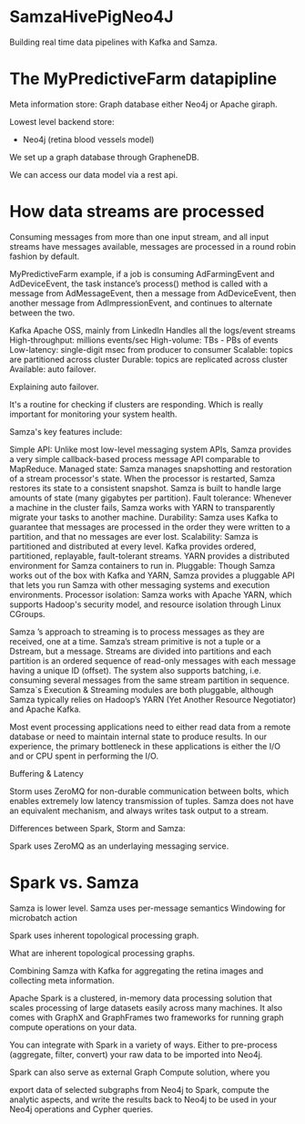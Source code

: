 # SamzaHivePigNeo4J
Building real time data pipelines with Kafka and Samza.

The MyPredictiveFarm datapipline
================================

Meta information store: Graph database either Neo4j or Apache giraph.

Lowest level backend store:

- Neo4j (retina blood vessels model)

We set up a graph database through GrapheneDB.

We can access our data model via a rest api.

How data streams are processed
==============================

Consuming messages from more than one input stream, and all input streams have messages available, messages are processed in a round robin fashion by default. 

MyPredictiveFarm example, if a job is consuming AdFarmingEvent and AdDeviceEvent, the task instance’s process() method is called with a message from AdMessageEvent, then a message from AdDeviceEvent, then another message from AdImpressionEvent,
and continues to alternate between the two.

Kafka Apache OSS, mainly from LinkedIn Handles all the logs/event streams High-throughput: millions events/sec High-volume: TBs - PBs of events Low-latency: single-digit msec from producer to consumer Scalable: topics are partitioned across cluster Durable: topics are replicated across cluster Available: auto failover.

Explaining auto failover.

It's a routine for checking if clusters are responding. Which is really important for monitoring your system health.

Samza's key features include:

Simple API: Unlike most low-level messaging system APIs, Samza provides a very simple callback-based process message API comparable to MapReduce.
Managed state: Samza manages snapshotting and restoration of a stream processor's state. When the processor is restarted, Samza restores its state to a consistent snapshot. Samza is built to handle large amounts of state (many gigabytes per partition).
Fault tolerance: Whenever a machine in the cluster fails, Samza works with YARN to transparently migrate your tasks to another machine.
Durability: Samza uses Kafka to guarantee that messages are processed in the order they were written to a partition, and that no messages are ever lost.
Scalability: Samza is partitioned and distributed at every level. Kafka provides ordered, partitioned, replayable, fault-tolerant streams. YARN provides a distributed environment for Samza containers to run in.
Pluggable: Though Samza works out of the box with Kafka and YARN, Samza provides a pluggable API that lets you run Samza with other messaging systems and execution environments.
Processor isolation: Samza works with Apache YARN, which supports Hadoop's security model, and resource isolation through Linux CGroups.

Samza ’s approach to streaming is to process messages as they are received, one at a time. Samza’s stream primitive is not a tuple or a Dstream, but a message. Streams are divided into partitions and each partition is an ordered sequence of read-only messages with each message having a unique ID (offset). The system also supports batching, i.e. consuming several messages from the same stream partition in sequence. Samza`s Execution & Streaming modules are both pluggable, although Samza typically relies on Hadoop’s YARN (Yet Another Resource Negotiator) and Apache Kafka.

Most event processing applications need to either read data from a remote database or need to maintain internal state to produce results. In our experience, the primary bottleneck in these applications is either the I/O and or CPU spent in performing the I/O.

Buffering & Latency

Storm uses ZeroMQ for non-durable communication between bolts, which enables extremely low latency transmission of tuples. Samza does not have an equivalent mechanism, and always writes task output to a stream.

Differences between Spark, Storm and Samza:

Spark uses ZeroMQ as an underlaying messaging service.

Spark vs. Samza
==========================

Samza is lower level. 
Samza uses per-message semantics
Windowing for microbatch action

Spark uses inherent topological processing graph.

What are inherent topological processing graphs.

Combining Samza with Kafka for aggregating the retina images and collecting meta information.

Apache Spark is a clustered, in-memory data processing solution that scales processing of large datasets easily across many machines. It also comes with GraphX and GraphFrames two frameworks for running graph compute operations on your data.

You can integrate with Spark in a variety of ways. Either to pre-process (aggregate, filter, convert) your raw data to be imported into Neo4j.

Spark can also serve as external Graph Compute solution, where you

export data of selected subgraphs from Neo4j to Spark,
compute the analytic aspects, and
write the results back to Neo4j
to be used in your Neo4j operations and Cypher queries.







